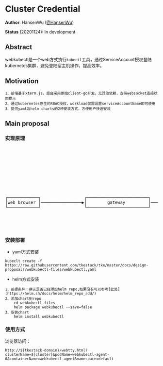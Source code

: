 # Cluster Credential


**Author**: HansenWu ([@HansenWu](https://github.com/jacky68147527))

**Status** (20201124): In development

## Abstract

webkubectl是一个web方式执行`kubectl`工具，通过ServiceAccount授权登陆kubernetes集群，避免登陆宿主机操作，提高效率。

## Motivation

```
1、前端基于xterm.js，后台采用原始client-go开发，无其他依赖，支持websocket连接状态提示
2、通过kubernetes原生的RBAC授权，workload仅需设置serviceAccountName即可使用
3、提供yaml及helm charts的2种安装方式，方便用户快速安装
```

## Main proposal

### 实现原理
<pre>

                                                                                  ┌─────────────────────────────┐
                                                                                  │     kubernetes cluster      │
                                                                                  ├─────────────────────────────┤
                                                                                  │                             │
                                                                                  │     ┌───────────────────┐   │
                                                                                  │     │  service account  │   │
                                                                                  │     └─────────┬─────────┘   │
                                                                                  │               │             │
                                                                                  │               │             │
┌────────────┐                 ┌────────────────────────┐                         │     ┌─────────▼─────────┐   │
│web browser │────────────────▶│        gateway         │─────────────────────────┼────▶│ webkubectl-agent  │   │
└────────────┘                 └────────────────────────┘        websocket        │     └───────────────────┘   │
                                                                                  │                             │
                                                                                  │                             │
                                                                                  │                             │
                                                                                  └─────────────────────────────┘                                                                           │                             │
</pre>

### 安装部署
- yaml方式安装
```
kubeclt create -f https://raw.githubusercontent.com/tkestack/tke/master/docs/design-proposals/webkubectl-files/webkubectl.yaml
```
- helm方式安装
```
1、前提条件：确认是否已经添加helm repo,如果没有可以参考[此处](https://helm.sh/docs/helm/helm_repo_add/)
2、添加chart到repo
    cd webkubectl-files
    helm package webkubectl --save=false
3、安装chart
    helm install webkubectl
```

### 使用方式
浏览器访问：
```
http://${tkestack-domain}/webtty.html?clusterName=${cluster}&podName=webkubectl-agent-0&containerName=webkubectl-agent&namespace=default
```
